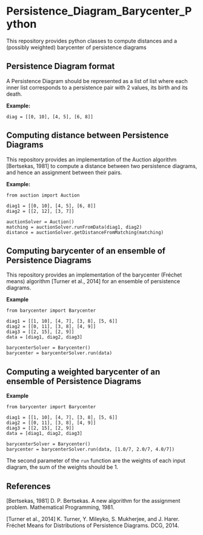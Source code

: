# Persistence_Diagram_Barycenter_Python

This repository provides python classes to compute distances and a (possibly weighted) barycenter of persistence diagrams

## Persistence Diagram format
A Persistence Diagram should be represented as a list of list where each inner list corresponds to a persistence pair with 2 values, its birth and its death.

**Example:**

```
diag = [[0, 10], [4, 5], [6, 8]]
```

## Computing distance between Persistence Diagrams

This repository provides an implementation of the Auction algorithm [Bertsekas, 1981] to compute a distance between two persistence diagrams, and hence an assignment between their pairs.

**Example:**

```
from auction import Auction

diag1 = [[0, 10], [4, 5], [6, 8]]
diag2 = [[2, 12], [3, 7]]

auctionSolver = Auction()
matching = auctionSolver.runFromData(diag1, diag2)
distance = auctionSolver.getDistanceFromMatching(matching)
```

## Computing barycenter of an ensemble of Persistence Diagrams

This repository provides an implementation of the barycenter (Fréchet means) algorithm [Turner et al., 2014] for an ensemble of persistence diagrams.

**Example**

```
from barycenter import Barycenter

diag1 = [[1, 10], [4, 7], [3, 8], [5, 6]]
diag2 = [[0, 11], [3, 8], [4, 9]]
diag3 = [[2, 15], [2, 9]]
data = [diag1, diag2, diag3]

barycenterSolver = Barycenter()
barycenter = barycenterSolver.run(data)
```

## Computing a weighted barycenter of an ensemble of Persistence Diagrams

**Example**

```
from barycenter import Barycenter

diag1 = [[1, 10], [4, 7], [3, 8], [5, 6]]
diag2 = [[0, 11], [3, 8], [4, 9]]
diag3 = [[2, 15], [2, 9]]
data = [diag1, diag2, diag3]

barycenterSolver = Barycenter()
barycenter = barycenterSolver.run(data, [1.0/7, 2.0/7, 4.0/7])
```

The second parameter of the `run` function are the weights of each input diagram, the sum of the weights should be 1.

## References

[Bertsekas, 1981] D. P. Bertsekas. A new algorithm for the assignment problem. Mathematical Programming, 1981.

[Turner et al., 2014] K. Turner, Y. Mileyko, S. Mukherjee, and J. Harer. Fréchet Means for Distributions of Persistence Diagrams. DCG, 2014.
